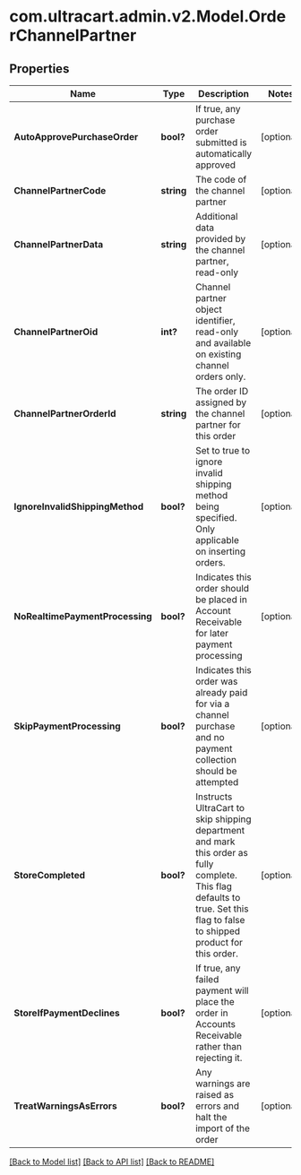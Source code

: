 # com.ultracart.admin.v2.Model.OrderChannelPartner
## Properties

Name | Type | Description | Notes
------------ | ------------- | ------------- | -------------
**AutoApprovePurchaseOrder** | **bool?** | If true, any purchase order submitted is automatically approved | [optional] 
**ChannelPartnerCode** | **string** | The code of the channel partner | [optional] 
**ChannelPartnerData** | **string** | Additional data provided by the channel partner, read-only | [optional] 
**ChannelPartnerOid** | **int?** | Channel partner object identifier, read-only and available on existing channel orders only. | [optional] 
**ChannelPartnerOrderId** | **string** | The order ID assigned by the channel partner for this order | [optional] 
**IgnoreInvalidShippingMethod** | **bool?** | Set to true to ignore invalid shipping method being specified.  Only applicable on inserting orders. | [optional] 
**NoRealtimePaymentProcessing** | **bool?** | Indicates this order should be placed in Account Receivable for later payment processing | [optional] 
**SkipPaymentProcessing** | **bool?** | Indicates this order was already paid for via a channel purchase and no payment collection should be attempted | [optional] 
**StoreCompleted** | **bool?** | Instructs UltraCart to skip shipping department and mark this order as fully complete.  This flag defaults to true.  Set this flag to false to shipped product for this order. | [optional] 
**StoreIfPaymentDeclines** | **bool?** | If true, any failed payment will place the order in Accounts Receivable rather than rejecting it. | [optional] 
**TreatWarningsAsErrors** | **bool?** | Any warnings are raised as errors and halt the import of the order | [optional] 


[[Back to Model list]](../README.md#documentation-for-models) [[Back to API list]](../README.md#documentation-for-api-endpoints) [[Back to README]](../README.md)

